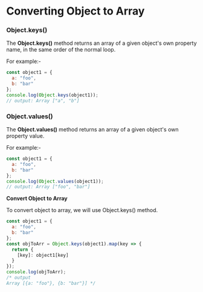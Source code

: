 # Converting Object to Array

### Object.keys()

The **Object.keys()** method returns an array of a given object's own property name, in the same order of the normal loop.

For example:-

```javascript
const object1 = {
  a: "foo",
  b: "bar"
};
console.log(Object.keys(object1));
// output: Array ["a", "b"]
```

### Object.values()

The **Object.values()** method returns an array of a given object's own property value.

For example:-

```javascript
const object1 = {
  a: "foo",
  b: "bar"
};
console.log(Object.values(object1));
// output: Array ["foo", "bar"]
```

**Convert Object to Array**

To convert object to array, we will use Object.keys() method.

```javascript
const object1 = {
  a: "foo",
  b: "bar"
};
const objToArr = Object.keys(object1).map(key => {
  return {
    [key]: object1[key]
  }
});
console.log(objToArr);
/* output
Array [{a: "foo"}, {b: "bar"}] */
```